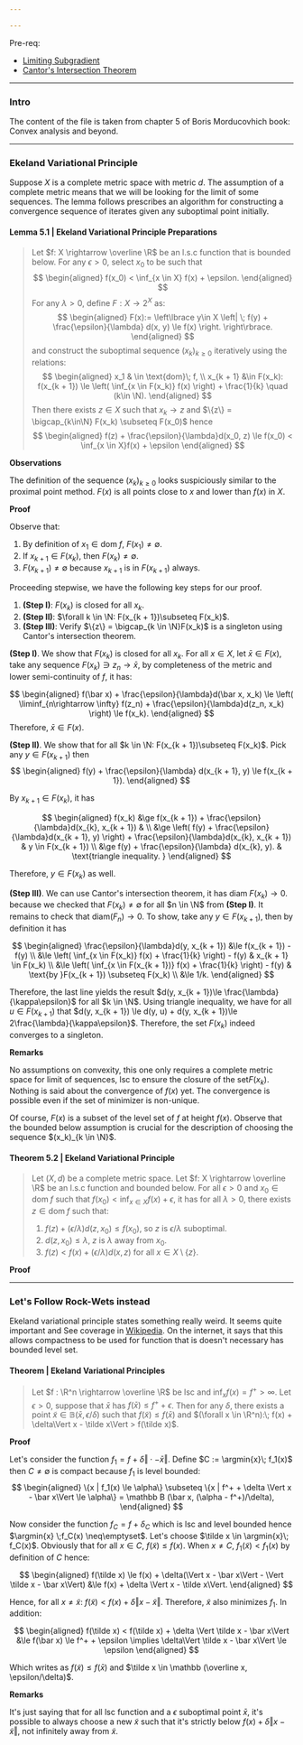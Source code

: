 ```yaml
---

---
```

Pre-req: 
- [Limiting Subgradient](../Non-Smooth%20Calculus/Limiting%20Subgradient.md)
- [Cantor's Intersection Theorem](../../MATH%20601%20Functional%20Analysis,%20Measure%20Theory/Cantor's%20Intersection%20Theorem.md)

---
### **Intro**

The content of the file is taken from chapter 5 of Boris Morducovhich book: Convex analysis and beyond. 


---
### **Ekeland Variational Principle**

Suppose $X$ is a complete metric space with metric $d$. 
The assumption of a complete metric means that we will be looking for the limit of some sequences. 
The lemma follows prescribes an algorithm for constructing a convergence sequence of iterates given any suboptimal point initially. 

#### **Lemma 5.1 | Ekeland Variational Principle Preparations**
> Let $f: X \rightarrow \overline \R$ be an l.s.c function that is bounded below. 
> For any $\epsilon > 0$, select $x_0$ to be such that 
> $$
> \begin{aligned}
>     f(x_0) < \inf_{x \in X} f(x) + \epsilon. 
> \end{aligned}
> $$
> For any $\lambda > 0$, define $F: X \rightarrow 2^X$ as: 
> $$
> \begin{aligned}
>     F(x):= 
>     \left\lbrace
>         y\in X \left| \;
>             f(y) + \frac{\epsilon}{\lambda} d(x, y) \le f(x)
>         \right.
>     \right\rbrace. 
> \end{aligned}
> $$
> and construct the suboptimal sequence $(x_k)_{k \ge 0}$ iteratively using the relations: 
> $$
> \begin{aligned}
>     x_1 & \in \text{dom}\; f, 
>     \\
>     x_{k + 1} &\in F(x_k): f(x_{k + 1}) \le \left(
>         \inf_{x \in F(x_k)} f(x)
>     \right) + \frac{1}{k} \quad (k\in \N). 
> \end{aligned}
> $$
> Then there exists $z \in X$ such that $x_k \rightarrow z$ and $\{z\} = \bigcap_{k\in\N} F(x_k) \subseteq F(x_0)$ hence 
> $$
> \begin{aligned}
>     f(z) + \frac{\epsilon}{\lambda}d(x_0, z) \le f(x_0) < \inf_{x \in X}f(x) + \epsilon
> \end{aligned}
> $$


**Observations**

The definition of the sequence $(x_k)_{k \ge0}$ looks suspiciously similar to the proximal point method. 
$F(x)$ is all points close to $x$ and lower than $f(x)$ in $X$. 


**Proof**

Observe that: 
1. By definition of $x_1\in \text{dom}\; f$, $F(x_1) \neq \emptyset$. 
2. If $x_{k + 1} \in F(x_k)$, then $F(x_k)\neq \emptyset$.
3. $F(x_{k + 1})\neq \emptyset$ because $x_{k + 1}$ is in $F(x_{k + 1})$ always. 

Proceeding stepwise, we have the following key steps for our proof. 

1. **(Step I)**: $F(x_k)$ is closed for all $x_k$. 
2. **(Step II)**: $\forall k \in \N: F(x_{k + 1})\subseteq F(x_k)$. 
3. **(Step III)**: Verify $\{z\} = \bigcap_{k \in \N}F(x_k)$ is a singleton using Cantor's intersection theorem. 

**(Step I)**. We show that $F(x_k)$ is closed for all $x_k$. 
For all $x \in X$, let $\bar x \in F(x)$, take any sequence $F(x_k) \ni z_n \rightarrow \bar x$, by completeness of the metric and lower semi-continuity of $f$, it has: 

$$
\begin{aligned}
    f(\bar x) + \frac{\epsilon}{\lambda}d(\bar x, x_k) 
    \le
    \left(
        \liminf_{n\rightarrow \infty} 
        f(z_n) + \frac{\epsilon}{\lambda}d(z_n, x_k)
    \right)
    \le f(x_k). 
\end{aligned}
$$
Therefore, $\bar x \in F(x)$. 

**(Step II)**. We show that for all $k \in \N: F(x_{k + 1})\subseteq F(x_k)$. 
Pick any $y \in F(x_{k + 1})$ then 
$$
\begin{aligned}
    f(y) + \frac{\epsilon}{\lambda} d(x_{k + 1}, y)
    \le f(x_{k + 1}). 
\end{aligned}
$$

By $x_{k + 1} \in F(x_k)$, it has 

$$
\begin{aligned}
    f(x_k) &\ge 
    f(x_{k + 1}) + \frac{\epsilon}{\lambda}d(x_{k}, x_{k + 1}) 
    & 
    \\
    &\ge 
    \left(
        f(y) + \frac{\epsilon}{\lambda}d(x_{k + 1}, y)
    \right) + 
    \frac{\epsilon}{\lambda}d(x_{k}, x_{k + 1}) & y \in F(x_{k + 1})
    \\
    &\ge 
    f(y) + \frac{\epsilon}{\lambda} d(x_{k}, y).  & \text{triangle inequality. }
\end{aligned}
$$

Therefore, $y \in F(x_{k})$ as well. 

**(Step III)**.
We can use Cantor's intersection theorem, it has $\text{diam}\; F(x_k) \rightarrow 0$. 
because we checked that $F(x_k) \neq \emptyset$ for all $n \in \N$ from **(Step I)**.
It remains to check that $\text{diam}(F_n)\rightarrow 0$.
To show, take any $y \in F(x_{k + 1})$, then by definition it has 

$$
\begin{aligned}
    \frac{\epsilon}{\lambda}d(y, x_{k + 1}) 
    &\le 
    f(x_{k + 1}) - f(y)
    \\
    &\le \left(
        \inf_{x \in F(x_k)} f(x) + \frac{1}{k}
    \right) - f(y) 
    & x_{k + 1} \in F(x_k)
    \\
    &\le 
    \left(
        \inf_{x \in F(x_{k + 1})} f(x) + \frac{1}{k}
    \right)
     - f(y) 
    &  \text{by }F(x_{k + 1}) \subseteq F(x_k)
    \\
    &\le 1/k. 
\end{aligned}
$$

Therefore, the last line yields the result $d(y, x_{k + 1})\le \frac{\lambda}{\kappa\epsilon}$ for all $k \in \N$. 
Using triangle inequality, we have for all $u \in F(x_{k + 1})$ that $d(y, x_{k + 1}) \le d(y, u) + d(y, x_{k + 1})\le 2\frac{\lambda}{\kappa\epsilon}$. 
Therefore, the set $F(x_k)$ indeed converges to a singleton. 


**Remarks**

No assumptions on convexity, this one only requires a complete metric space for limit of sequences, lsc to ensure the closure of the set$F(x_k)$. 
Nothing is said about the convergence of $f(x)$ yet. 
The convergence is possible even if the set of minimizer is non-unique. 

Of course, $F(x)$ is a subset of the level set of $f$ at height $f(x)$. 
Observe that the bounded below assumption is crucial for the description of choosing the sequence $(x_k)_{k \in \N}$. 


#### **Theorem 5.2 | Ekeland Variational Principle**
> Let $(X, d)$ be a complete metric space. 
> Let $f: X \rightarrow \overline \R$ be an l.s.c function and bounded below. 
> For all $\epsilon > 0$ and $x_0 \in \text{dom}\; f$ such that $f(x_0) < \inf_{x \in X}f(x) + \epsilon$, it has for all $\lambda > 0$, there exists $z \in \text{dom}\; f$ such that: 
> 1. $f(z) + (\epsilon/\lambda) d(z, x_0) \le f(x_0)$, so $z$ is $\epsilon/\lambda$ suboptimal. 
> 2. $d(z, x_0) \le \lambda$, $z$ is $\lambda$ away from $x_0$. 
> 3. $f(z) < f(x) + (\epsilon/\lambda)d(x, z)$ for all $x \in X \setminus \{z\}$. 

**Proof**




---
### **Let's Follow Rock-Wets instead**

Ekeland variational principle states something really weird. 
It seems quite important and See coverage in [Wikipedia](https://en.wikipedia.org/wiki/Ekeland%27s_variational_principle).
On the internet, it says that this allows compactness to be used for function that is doesn't necessary has bounded level set. 

#### **Theorem | Ekeland Variational Principles**
> Let $f : \R^n \rightarrow \overline \R$ be lsc and $\inf_x f(x) = f^+ > \infty$. 
> Let $\epsilon > 0$, suppose that $\bar x$ has $f(\bar x) \le f^+ + \epsilon$. 
> Then for any $\delta$, there exists a point $\tilde x \in \mathbb B(\bar x, \epsilon/\delta)$ such that $f(\tilde x) \le f(\bar x)$ and $(\forall x \in \R^n):\; f(x) + \delta\Vert x - \tilde x\Vert > f(\tilde x)$. 

**Proof**

Let's consider the function $f_1 = f + \delta \Vert \cdot - \bar x\Vert$. 
Define $C := \argmin{x}\; f_1(x)$ then $C\neq \emptyset$ is compact because $f_1$ is level bounded: 
$$
\begin{aligned}
    \{x | f_1(x) \le \alpha\} \subseteq \{x | f^+ + \delta \Vert x - \bar x\Vert \le \alpha\}
    = \mathbb B (\bar x, (\alpha - f^+)/\delta),
\end{aligned}
$$

Now consider the function $f_C = f + \delta_C$ which is lsc and level bounded hence $\argmin{x} \;f_C(x) \neq\emptyset$. 
Let's choose $\tilde x \in \argmin{x}\; f_C(x)$. 
Obviously that for all $x \in C$, $f(\tilde x) \le f(x)$. 
When $x \neq C$, $f_1(\tilde x) < f_1( x)$ by definition of $C$ hence: 

$$
\begin{aligned}
    f(\tilde x) \le f(x) + \delta(\Vert x - \bar x\Vert - \Vert \tilde x - \bar x\Vert) &\le 
    f(x) + \delta \Vert x - \tilde x\Vert. 
\end{aligned}
$$

Hence, for all $x \neq \tilde x$: $f(\tilde x) < f(x) + \delta\Vert x - \tilde x\Vert$. 
Therefore, $\tilde x$ also minimizes $f_1$. 
In addition: 

$$
\begin{aligned}
    f(\tilde x) <  f(\tilde x) + \delta \Vert \tilde x - \bar x\Vert 
    &\le f(\bar x) \le f^+ + \epsilon 
    \implies 
    \delta\Vert \tilde x - \bar x\Vert \le \epsilon
\end{aligned}
$$

Which writes as $f(\tilde x) \le f(\bar x)$ and $\tilde x \in \mathbb (\overline x, \epsilon/\delta)$. 


**Remarks**

It's just saying that for all lsc function and a $\epsilon$ suboptimal point $\bar x$, it's possible to always choose a new $\tilde x$ such that it's strictly below $f(x) + \delta \Vert x - \tilde x\Vert$, not infinitely away from $\tilde x$. 
